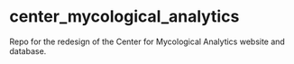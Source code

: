 # center_mycological_analytics
Repo for the redesign of the Center for Mycological Analytics website and database.
